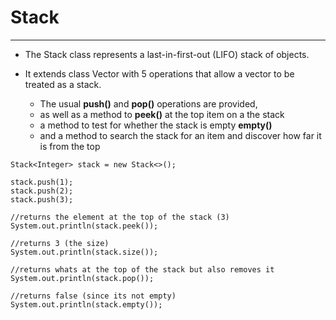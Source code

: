 # Stack
------------

-  The Stack class represents a last-in-first-out (LIFO) stack of objects.

-  It extends class Vector with 5 operations that allow a vector to be treated as a stack.
    -  The usual **push()** and **pop()** operations are provided, 
    -  as well as a method to **peek()** at the top item on a the stack
    -  a method to test for whether the stack is empty **empty()**
    -  and a method to search the stack for an item and discover how far it is from the top

```
Stack<Integer> stack = new Stack<>();

stack.push(1);
stack.push(2);
stack.push(3);

//returns the element at the top of the stack (3)
System.out.println(stack.peek());

//returns 3 (the size)
System.out.println(stack.size());

//returns whats at the top of the stack but also removes it
System.out.println(stack.pop());

//returns false (since its not empty)
System.out.println(stack.empty());
```


